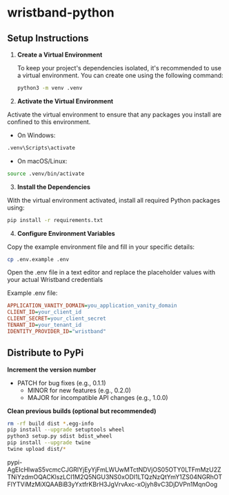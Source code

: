 # wristband-python

## Setup Instructions

1. **Create a Virtual Environment**

   To keep your project's dependencies isolated, it's recommended to use a virtual environment. You can create one using the following command:
   ```bash
   python3 -m venv .venv
   ```

2.  **Activate the Virtual Environment**

Activate the virtual environment to ensure that any packages you install are confined to this environment.

   - On Windows:
   ```bash
   .venv\Scripts\activate
   ```

   - On macOS/Linux:
   ```bash
   source .venv/bin/activate
   ```

3.	**Install the Dependencies**

With the virtual environment activated, install all required Python packages using:
```bash
pip install -r requirements.txt
```


4.  **Configure Environment Variables**

Copy the example environment file and fill in your specific details:
```bash
cp .env.example .env
```

Open the .env file in a text editor and replace the placeholder values with your actual Wristband credentials

Example .env file:
```ini
APPLICATION_VANITY_DOMAIN=you_application_vanity_domain
CLIENT_ID=your_client_id
CLIENT_SECRET=your_client_secret
TENANT_ID=your_tenant_id
IDENTITY_PROVIDER_ID="wristband"
```

## Distribute to PyPi

**Increment the version number**
- PATCH for bug fixes (e.g., 0.1.1)
   - MINOR for new features (e.g., 0.2.0)
   - MAJOR for incompatible API changes (e.g., 1.0.0)

**Clean previous builds (optional but recommended)**
```bash
rm -rf build dist *.egg-info 
pip install --upgrade setuptools wheel
python3 setup.py sdist bdist_wheel
pip install --upgrade twine
twine upload dist/*
```

pypi-AgEIcHlwaS5vcmcCJGRlYjEyYjFmLWUwMTctNDVjOS05OTY0LTFmMzU2ZTNiYzdmOQACKlszLCI1M2Q5NGU3NS0xODI1LTQzNzQtYmY1ZS04NGRhOTFlYTViMzMiXQAABiB3yYxtfrKBrH3JgVrvAxc-xOjyh8vC3DjDVPn1MqnOog